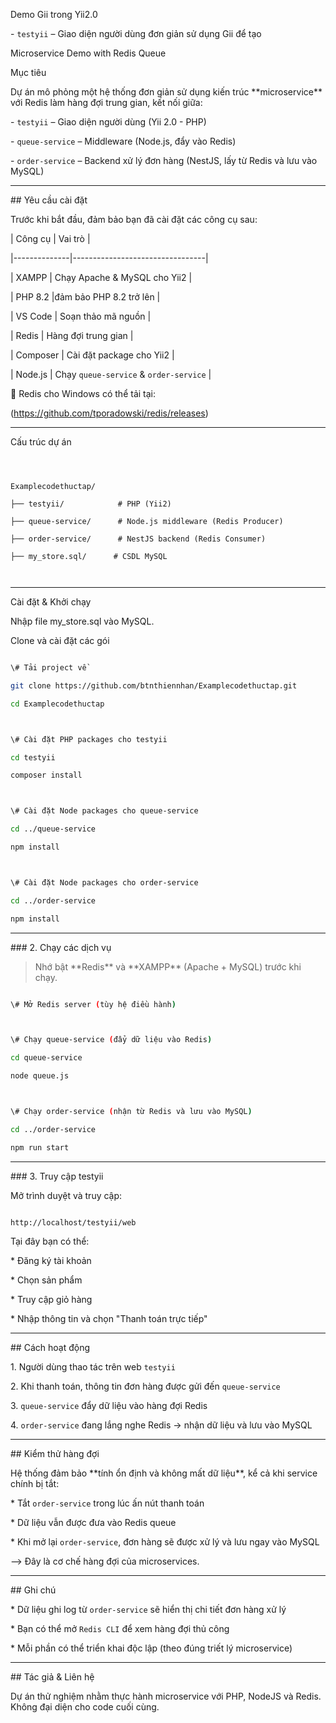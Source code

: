 Demo Gii trong Yii2.0

\- `testyii` – Giao diện người dùng đơn giản sử dụng Gii để tạo


Microservice Demo with Redis Queue



Mục tiêu



Dự án mô phỏng một hệ thống đơn giản sử dụng kiến trúc \*\*microservice\*\* với Redis làm hàng đợi trung gian, kết nối giữa:



\- `testyii` – Giao diện người dùng (Yii 2.0 - PHP)

\- `queue-service` – Middleware (Node.js, đẩy vào Redis)

\- `order-service` – Backend xử lý đơn hàng (NestJS, lấy từ Redis và lưu vào MySQL)



---



\## Yêu cầu cài đặt



Trước khi bắt đầu, đảm bảo bạn đã cài đặt các công cụ sau:



| Công cụ      | Vai trò                        |

|--------------|---------------------------------|

| XAMPP      | Chạy Apache \& MySQL cho Yii2   |

| PHP 8.2    |đảm bảo PHP 8.2 trở lên  |

| VS Code    | Soạn thảo mã nguồn              |

| Redis      | Hàng đợi trung gian             |

| Composer   | Cài đặt package cho Yii2        |

| Node.js    | Chạy `queue-service` \& `order-service` |



🔗 Redis cho Windows có thể tải tại:  

(https://github.com/tporadowski/redis/releases)



---



Cấu trúc dự án



```



Examplecodethuctap/

├── testyii/            # PHP (Yii2)

├── queue-service/      # Node.js middleware (Redis Producer)

├── order-service/      # NestJS backend (Redis Consumer)

├── my_store.sql/      # CSDL MySQL



````



---



Cài đặt \& Khởi chạy

Nhập file my_store.sql vào MySQL.



Clone và cài đặt các gói



```bash

\# Tải project về

git clone https://github.com/btnthiennhan/Examplecodethuctap.git

cd Examplecodethuctap



\# Cài đặt PHP packages cho testyii

cd testyii

composer install



\# Cài đặt Node packages cho queue-service

cd ../queue-service

npm install



\# Cài đặt Node packages cho order-service

cd ../order-service

npm install

````



---



\### 2. Chạy các dịch vụ



> Nhớ bật \*\*Redis\*\* và \*\*XAMPP\*\* (Apache + MySQL) trước khi chạy.



```bash

\# Mở Redis server (tùy hệ điều hành)



\# Chạy queue-service (đẩy dữ liệu vào Redis)

cd queue-service

node queue.js



\# Chạy order-service (nhận từ Redis và lưu vào MySQL)

cd ../order-service

npm run start

```



---



\### 3. Truy cập testyii



Mở trình duyệt và truy cập:



```

http://localhost/testyii/web

```



Tại đây bạn có thể:



\* Đăng ký tài khoản

\* Chọn sản phẩm

\* Truy cập giỏ hàng

\* Nhập thông tin và chọn "Thanh toán trực tiếp"



---



\## Cách hoạt động



1\. Người dùng thao tác trên web `testyii`

2\. Khi thanh toán, thông tin đơn hàng được gửi đến `queue-service`

3\. `queue-service` đẩy dữ liệu vào hàng đợi Redis

4\. `order-service` đang lắng nghe Redis → nhận dữ liệu và lưu vào MySQL



---



\## Kiểm thử hàng đợi



Hệ thống đảm bảo \*\*tính ổn định và không mất dữ liệu\*\*, kể cả khi service chính bị tắt:



\* Tắt `order-service` trong lúc ấn nút thanh toán

\* Dữ liệu vẫn được đưa vào Redis queue

\* Khi mở lại `order-service`, đơn hàng sẽ được xử lý và lưu ngay vào MySQL



⟶ Đây là cơ chế hàng đợi của microservices.



---



\## Ghi chú



\* Dữ liệu ghi log từ `order-service` sẽ hiển thị chi tiết đơn hàng xử lý

\* Bạn có thể mở `Redis CLI` để xem hàng đợi thủ công

\* Mỗi phần có thể triển khai độc lập (theo đúng triết lý microservice)



---



\## Tác giả \& Liên hệ



Dự án thử nghiệm nhằm thực hành microservice với PHP, NodeJS và Redis. Không đại diện cho code cuối cùng.




